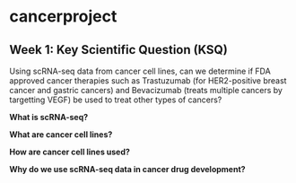 # cancerproject

## Week 1: Key Scientific Question (KSQ)
Using scRNA-seq data from cancer cell lines, can we determine if FDA approved cancer therapies such as Trastuzumab (for HER2-positive breast cancer and gastric cancers) and Bevacizumab (treats multiple cancers by targetting VEGF) be used to treat other types of cancers?


**What is scRNA-seq?**


**What are cancer cell lines?**


**How are cancer cell lines used?**


**Why do we use scRNA-seq data in cancer drug development?**

